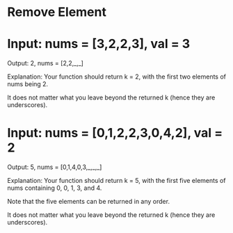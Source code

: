 # Remove Element
# Input: nums = [3,2,2,3], val = 3
<p> Output: 2, nums = [2,2,_,_] </p> 
<p> Explanation: Your function should return k = 2, with the first two elements of nums being 2. </p>
<p> It does not matter what you leave beyond the returned k (hence they are underscores).</p>


# Input: nums = [0,1,2,2,3,0,4,2], val = 2
<p> Output: 5, nums = [0,1,4,0,3,_,_,_] </p>
<p> Explanation: Your function should return k = 5, with the first five elements of nums containing 0, 0, 1, 3, and 4. </p>
<p> Note that the five elements can be returned in any order. </p>
<p> It does not matter what you leave beyond the returned k (hence they are underscores). </p>
